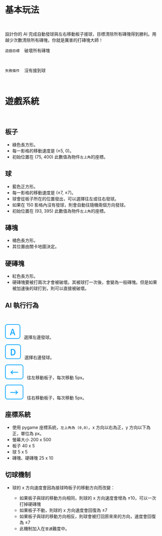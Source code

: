 # 基本玩法

<br />

設計你的 AI 完成自動發球與左右移動板子接球，目標清除所有磚塊得到勝利。用越少次數清除所有磚塊，你就是厲害的打磚塊大師！

`遊戲目標` &nbsp;&nbsp;&nbsp;破壞所有磚塊

<br />

`失敗條件` &nbsp;&nbsp;&nbsp;沒有接到球

<br />

# 遊戲系統

<br />

## 板子

- 綠色長方形。
- 每一影格的移動速度是 (±5, 0)。
- 初始位置在 (75, 400) 此數值為物件`左上角`的座標。

## 球

- 藍色正方形。
- 每一影格的移動速度是 (±7, ±7)。
- 球會從板子所在的位置發出，可以選擇往左或往右發球。
- 如果在 150 影格內沒有發球，則會自動往隨機兩個方向發球。
- 初始位置在 (93, 395) 此數值為物件`左上角`的座標。

## 磚塊

- 橘色長方形。
- 其位置由關卡地圖決定。

## 硬磚塊

- 紅色長方形。
- 硬磚塊要被打兩次才會被破壞。其被球打一次後，會變為一般磚塊。但是如果被加速後的球打到，則可以直接被破壞。

## AI 執行行為

<br />

![A-key](/assets/icons/a.svg)&nbsp;&nbsp;&nbsp;選擇左邊發球。

![D-key](/assets/icons/d.svg)&nbsp;&nbsp;&nbsp;選擇右邊發球。

![left-key](/assets/icons/left.svg)&nbsp;&nbsp;&nbsp;往左移動板子，每次移動 5px。

![right-key](/assets/icons/right.svg)&nbsp;&nbsp;&nbsp;往右移動板子，每次移動 5px。

## 座標系統

- 使用 pygame 座標系統，`左上角為 (0,0)`，x 方向以右為正，y 方向以下為正，單位為 px。
- 螢幕大小 200 x 500
- 板子 40 x 5
- 球 5 x 5
- 磚塊、硬磚塊 25 x 10

## 切球機制

- 球的 x 方向速度會因為接球時板子的移動方向而改變：

  - 如果板子與球的移動方向相同，則球的 x 方向速度會增為 ±10，可以一次打掉硬磚塊
  - 如果板子不動，則球的 x 方向速度會回復為 ±7
  - 如果板子與球的移動方向相反，則球會被打回原來來的方向，速度會回復為 ±7
  - 此機制加入在`普通`難度中。
